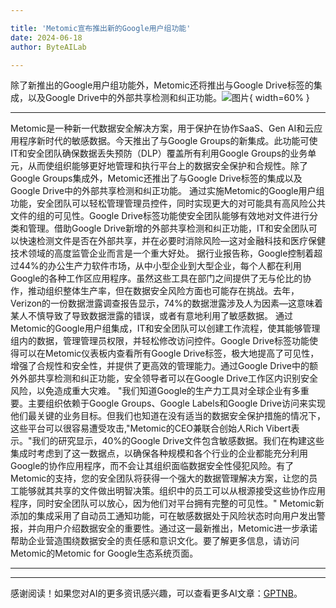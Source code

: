 ```yaml
---

title: 'Metomic宣布推出新的Google用户组功能'
date: 2024-06-18
author: ByteAILab

---
```


除了新推出的Google用户组功能外，Metomic还将推出与Google Drive标签的集成，以及Google Drive中的外部共享检测和纠正功能。![图片](https://ai-techpark.com/wp-content/uploads/2024/06/Metomic-960x540.jpg){ width=60% }

---

Metomic是一种新一代数据安全解决方案，用于保护在协作SaaS、Gen AI和云应用程序新时代的敏感数据。今天推出了与Google Groups的新集成。此功能可使IT和安全团队确保数据丢失预防（DLP）覆盖所有利用Google Groups的业务单元，从而使组织能够更好地管理和执行平台上的数据安全保护和合规性。除了Google Groups集成外，Metomic还推出了与Google Drive标签的集成以及Google Drive中的外部共享检测和纠正功能。
通过实施Metomic的Google用户组功能，安全团队可以轻松管理管理员控件，同时实现更大的对可能具有高风险公共文件的组的可见性。Google Drive标签功能使安全团队能够有效地对文件进行分类和管理。借助Google Drive新增的外部共享检测和纠正功能，IT和安全团队可以快速检测文件是否在外部共享，并在必要时消除风险—这对金融科技和医疗保健技术领域的高度监管企业而言是一个重大好处。
据行业报告称，Google控制着超过44%的办公生产力软件市场，从中小型企业到大型企业，每个人都在利用Google的各种工作区应用程序。虽然这些工具在部门之间提供了无与伦比的协作，推动组织整体生产率，但在数据安全风险方面也可能存在挑战。去年，Verizon的一份数据泄露调查报告显示，74%的数据泄露涉及人为因素—这意味着某人不慎导致了导致数据泄露的错误，或者有意地利用了敏感数据。
通过Metomic的Google用户组集成，IT和安全团队可以创建工作流程，使其能够管理组内的数据，管理管理员权限，并轻松修改访问控件。Google Drive标签功能使得可以在Metomic仪表板内查看所有Google Drive标签，极大地提高了可见性，增强了合规性和安全性，并提供了更高效的管理能力。通过Google Drive中的额外外部共享检测和纠正功能，安全领导者可以在Google Drive工作区内识别安全风险，以免造成重大灾难。
"我们知道Google的生产力工具对全球企业有多重要。主要组织依赖于Google Groups、Google Labels和Google Drive访问来实现他们最关键的业务目标。但我们也知道在没有适当的数据安全保护措施的情况下，这些平台可以很容易遭受攻击,"Metomic的CEO兼联合创始人Rich Vibert表示。"我们的研究显示，40%的Google Drive文件包含敏感数据。我们在构建这些集成时考虑到了这一数据点，以确保各种规模和各个行业的企业都能充分利用Google的协作应用程序，而不会让其组织面临数据安全性侵犯风险。有了Metomic的支持，您的安全团队将获得一个强大的数据管理解决方案，让您的员工能够就其共享的文件做出明智决策。组织中的员工可以从根源接受这些协作应用程序，同时安全团队可以放心，因为他们对平台拥有完整的可见性。"
Metomic新添加的集成采用了自动员工通知功能，可在敏感数据处于风险状态时向用户发出警报，并向用户介绍数据安全的重要性。通过这一最新推出，Metomic进一步承诺帮助企业营造围绕数据安全的责任感和意识文化。要了解更多信息，请访问Metomic的Metomic for Google生态系统页面。

---
---
感谢阅读！如果您对AI的更多资讯感兴趣，可以查看更多AI文章：[GPTNB](https://gptnb.com)。